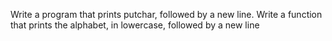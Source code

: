 Write a program that prints putchar, followed by a new line.
Write a function that prints the alphabet, in lowercase, followed by a new line
